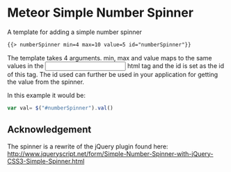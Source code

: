 # Meteor Simple Number Spinner

A template for adding a simple number spinner

```html
{{> numberSpinner min=4 max=10 value=5 id="numberSpinner"}}
```
The template takes 4 arguments. min, max and value maps to the same values in the <input type="number"> html tag and the id is set as the id of this tag. The id used can further be used in your application for getting the value from the spinner.

In this example it would be:
```javascript
var val= $("#numberSpinner").val()
```

## Acknowledgement

The spinner is a rewrite of the jQuery plugin found here: http://www.jqueryscript.net/form/Simple-Number-Spinner-with-jQuery-CSS3-Simple-Spinner.html
